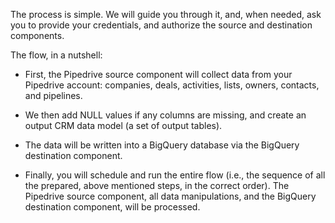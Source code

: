The process is simple. We will guide you through it, and, when needed, ask you to provide your credentials, and authorize the source and destination components.

The flow, in a nutshell:

- First, the Pipedrive source component will collect data from your Pipedrive account: companies, deals, activities, lists, owners, contacts, and pipelines.

- We then add NULL values if any columns are missing, and create an output CRM data model (a set of output tables).

- The data will be written into a BigQuery database via the BigQuery destination component.

- Finally, you will schedule and run the entire flow (i.e., the sequence of all the prepared, above mentioned steps, in the correct order). The Pipedrive source component, all data manipulations, and the BigQuery destination component, will be processed.
